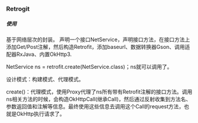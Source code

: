 ### Retrogit

##### 使用

基于网络层次的封装。
声明一个接口NetService，声明接口方法，在接口方法上添加Get/Post注解，然后构造Retrofit，添加baseurl、数据转换器Gson、调用适配器RxJava、内置OkHttp3.

NetService ns = retrofit.create(NetService.class)；ns就可以调用了。

设计模式：构建模式、代理模式。

create()：代理模式，使用Proxy代理了ns所有带有Retrofit注解的接口方法。调用ns相关方法的时候，会构造OkHttpCall(继承Call)，然后通过反射收集到方法名、参数返回值和注解等信息。最终使用这些信息去调用这个Call的request方法，也就是OkHttp执行请求了。




































